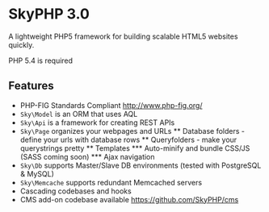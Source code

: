 # SkyPHP 3.0

A lightweight PHP5 framework for building scalable HTML5 websites quickly.

PHP 5.4 is required

## Features

* PHP-FIG Standards Compliant <http://www.php-fig.org/>
* `Sky\Model` is an ORM that uses AQL
* `Sky\Api` is a framework for creating REST APIs
* `Sky\Page` organizes your webpages and URLs
** Database folders - define your urls with database rows
** Queryfolders - make your querystrings pretty
** Templates
*** Auto-minify and bundle CSS/JS (SASS coming soon)
*** Ajax navigation
* `Sky\Db` supports Master/Slave DB environments (tested with PostgreSQL & MySQL)
* `Sky\Memcache` supports redundant Memcached servers
* Cascading codebases and hooks
* CMS add-on codebase available <https://github.com/SkyPHP/cms>

